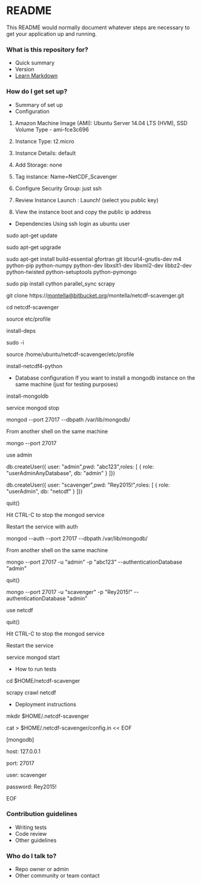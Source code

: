 # README #

This README would normally document whatever steps are necessary to get your application up and running.

### What is this repository for? ###

* Quick summary
* Version
* [Learn Markdown](https://bitbucket.org/tutorials/markdowndemo)

### How do I get set up? ###

* Summary of set up
* Configuration

1.  Amazon Machine Image (AMI): Ubuntu Server 14.04 LTS (HVM), SSD Volume Type - ami-fce3c696

2.  Instance Type: t2.micro

3.  Instance Details: default

4. Add Storage: none

5. Tag instance: Name=NetCDF_Scavenger

6. Configure Security Group: just ssh

7. Review Instance Launch : Launch! (select you public key)

8. View the instance boot and copy the public ip address

* Dependencies
Using ssh login as ubuntu user

sudo apt-get update

sudo apt-get upgrade

sudo apt-get install build-essential gfortran git libcurl4-gnutls-dev m4 python-pip python-numpy python-dev libxslt1-dev libxml2-dev libbz2-dev python-twisted python-setuptools python-pymongo

sudo pip install cython parallel_sync scrapy

git clone https://montella@bitbucket.org/montella/netcdf-scavenger.git 

cd netcdf-scavenger

source etc/profile

install-deps

sudo -i

source /home/ubuntu/netcdf-scavenger/etc/profile

install-netcdf4-python

* Database configuration
If you want to install a mongodb instance on the same machine (just for testing purposes)

install-mongoldb

service mongod stop

mongod --port 27017 --dbpath /var/lib/mongodb/

From another shell on the same machine

mongo --port 27017

use admin

db.createUser({ user: "admin",pwd: "abc123",roles: [ { role: "userAdminAnyDatabase", db: "admin" } ]})

db.createUser({ user: "scavenger",pwd: "Rey2015!",roles: [ { role: "userAdmin", db: "netcdf" } ]})

quit()

Hit CTRL-C to stop the mongod service

Restart the service with auth

mongod --auth --port 27017 --dbpath /var/lib/mongodb/

From another shell on the same machine

mongo --port 27017 -u "admin" -p "abc123" --authenticationDatabase "admin"

quit()

mongo --port 27017 -u "scavenger" -p "Rey2015!" --authenticationDatabase "admin"

use netcdf

quit()

Hit CTRL-C to stop the mongod service

Restart the service

service mongod start

* How to run tests

cd $HOME/netcdf-scavenger

scrapy crawl netcdf

* Deployment instructions

mkdir $HOME/.netcdf-scavenger

cat > $HOME/.netcdf-scavenger/config.in << EOF

[mongodb]

host: 127.0.0.1

port: 27017

user: scavenger

password: Rey2015!

EOF

### Contribution guidelines ###

* Writing tests
* Code review
* Other guidelines

### Who do I talk to? ###

* Repo owner or admin
* Other community or team contact
